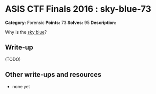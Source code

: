 # ASIS CTF Finals 2016 : sky-blue-73

**Category:** Forensic
**Points:** 73
**Solves:** 95
**Description:**

Why is the [sky blue](blue.txz)?

## Write-up

(TODO)

## Other write-ups and resources

* none yet
